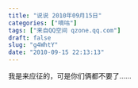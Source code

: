 ```yaml
---
title: "说说 2010年09月15日"
categories: ["嘀咕"]
tags: ["来自QQ空间 qzone.qq.com"]
draft: false
slug: "g4WhtY"
date: "2010-09-15 22:13:13"
---
```


我是来应征的，可是你们俩都不要了……
